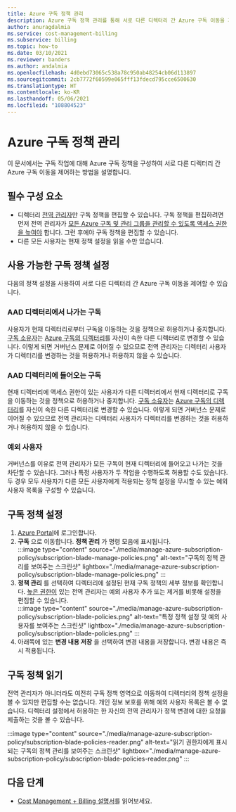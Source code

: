 ```yaml
---
title: Azure 구독 정책 관리
description: Azure 구독 정책 관리를 통해 서로 다른 디렉터리 간 Azure 구독 이동을 제어하는 방법을 알아봅니다.
author: anuragdalmia
ms.service: cost-management-billing
ms.subservice: billing
ms.topic: how-to
ms.date: 03/10/2021
ms.reviewer: banders
ms.author: andalmia
ms.openlocfilehash: 4d0ebd73065c538a78c950ab48254cb06d113897
ms.sourcegitcommit: 2cb7772f60599e065fff13fdecd795cce6500630
ms.translationtype: HT
ms.contentlocale: ko-KR
ms.lasthandoff: 05/06/2021
ms.locfileid: "108804523"
---
```

# <a name="manage-azure-subscription-policies"></a>Azure 구독 정책 관리

이 문서에서는 구독 작업에 대해 Azure 구독 정책을 구성하여 서로 다른 디렉터리 간 Azure 구독 이동을 제어하는 방법을 설명합니다.

## <a name="prerequisites"></a>필수 구성 요소

- 디렉터리 [전역 관리자](../../active-directory/roles/permissions-reference.md#global-administrator)만 구독 정책을 편집할 수 있습니다. 구독 정책을 편집하려면 먼저 전역 관리자가 [모든 Azure 구독 및 관리 그룹을 관리할 수 있도록 액세스 권한을 높여야](../../role-based-access-control/elevate-access-global-admin.md) 합니다. 그런 후에야 구독 정책을 편집할 수 있습니다.
- 다른 모든 사용자는 현재 정책 설정을 읽을 수만 있습니다.

## <a name="available-subscription-policy-settings"></a>사용 가능한 구독 정책 설정

다음의 정책 설정을 사용하여 서로 다른 디렉터리 간 Azure 구독 이동을 제어할 수 있습니다.

### <a name="subscriptions-leaving-aad-directory"></a>AAD 디렉터리에서 나가는 구독

사용자가 현재 디렉터리로부터 구독을 이동하는 것을 정책으로 허용하거나 중지합니다. [구독 소유자](../../role-based-access-control/built-in-roles.md#owner)는 [Azure 구독의 디렉터리](../../active-directory/fundamentals/active-directory-how-subscriptions-associated-directory.md)를 자신이 속한 다른 디렉터리로 변경할 수 있습니다. 이렇게 되면 거버넌스 문제로 이어질 수 있으므로 전역 관리자는 디렉터리 사용자가 디렉터리를 변경하는 것을 허용하거나 허용하지 않을 수 있습니다.

### <a name="subscriptions-entering-aad-directory"></a>AAD 디렉터리에 들어오는 구독

현재 디렉터리에 액세스 권한이 있는 사용자가 다른 디렉터리에서 현재 디렉터리로 구독을 이동하는 것을 정책으로 허용하거나 중지합니다. [구독 소유자](../../role-based-access-control/built-in-roles.md#owner)는 [Azure 구독의 디렉터리](../../active-directory/fundamentals/active-directory-how-subscriptions-associated-directory.md)를 자신이 속한 다른 디렉터리로 변경할 수 있습니다. 이렇게 되면 거버넌스 문제로 이어질 수 있으므로 전역 관리자는 디렉터리 사용자가 디렉터리를 변경하는 것을 허용하거나 허용하지 않을 수 있습니다.

### <a name="exempted-users"></a>예외 사용자

거버넌스를 이유로 전역 관리자가 모든 구독이 현재 디렉터리에 들어오고 나가는 것을 차단할 수 있습니다. 그러나 특정 사용자가 두 작업을 수행하도록 허용할 수도 있습니다. 두 경우 모두 사용자가 다른 모든 사용자에게 적용되는 정책 설정을 무시할 수 있는 예외 사용자 목록을 구성할 수 있습니다.

## <a name="setting-subscription-policy"></a>구독 정책 설정

1. [Azure Portal](https://portal.azure.com/)에 로그인합니다.
1. **구독** 으로 이동합니다. **정책 관리** 가 명령 모음에 표시됩니다.  
    :::image type="content" source="./media/manage-azure-subscription-policy/subscription-blade-manage-policies.png" alt-text="구독의 정책 관리를 보여주는 스크린샷" lightbox="./media/manage-azure-subscription-policy/subscription-blade-manage-policies.png" :::
1. **정책 관리** 를 선택하여 디렉터리에 설정된 현재 구독 정책의 세부 정보를 확인합니다. [높은 권한이](../../role-based-access-control/elevate-access-global-admin.md) 있는 전역 관리자는 예외 사용자 추가 또는 제거를 비롯해 설정을 편집할 수 있습니다.  
    :::image type="content" source="./media/manage-azure-subscription-policy/subscription-blade-policies.png" alt-text="특정 정책 설정 및 예외 사용자를 보여주는 스크린샷" lightbox="./media/manage-azure-subscription-policy/subscription-blade-policies.png" :::
1. 아래쪽에 있는 **변경 내용 저장** 을 선택하여 변경 내용을 저장합니다. 변경 내용은 즉시 적용됩니다.

## <a name="read-subscription-policy"></a>구독 정책 읽기

전역 관리자가 아니더라도 여전히 구독 정책 영역으로 이동하여 디렉터리의 정책 설정을 볼 수 있지만 편집할 수는 없습니다. 개인 정보 보호를 위해 예외 사용자 목록은 볼 수 없습니다. 디렉터리 설정에서 허용하는 한 자신의 전역 관리자가 정책 변경에 대한 요청을 제출하는 것을 볼 수 있습니다.

:::image type="content" source="./media/manage-azure-subscription-policy/subscription-blade-policies-reader.png" alt-text="읽기 권한자에게 표시되는 구독의 정책 관리를 보여주는 스크린샷" lightbox="./media/manage-azure-subscription-policy/subscription-blade-policies-reader.png" :::

## <a name="next-steps"></a>다음 단계

- [Cost Management + Billing 설명서](../index.yml)를 읽어보세요.